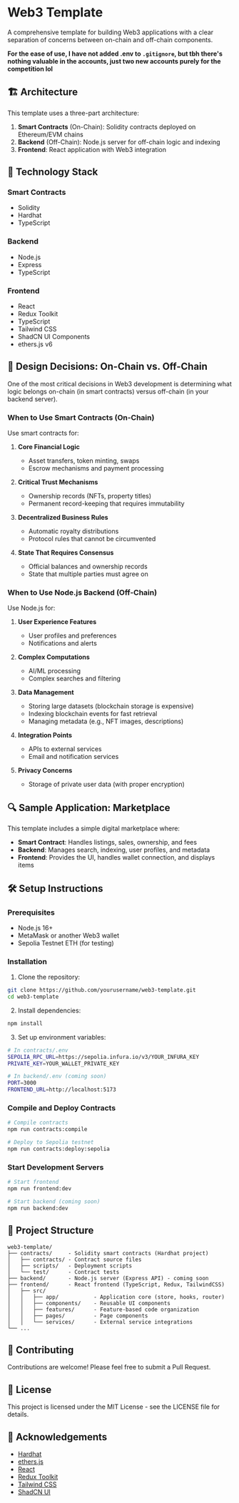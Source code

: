 # Web3 Template

A comprehensive template for building Web3 applications with a clear separation of concerns between on-chain and off-chain components.

**For the ease of use, I have not added .env to `.gitignore`, but tbh there's nothing valuable in the accounts, just two new accounts purely for the competition lol**

## 🏗️ Architecture

This template uses a three-part architecture:

1. **Smart Contracts** (On-Chain): Solidity contracts deployed on Ethereum/EVM chains
2. **Backend** (Off-Chain): Node.js server for off-chain logic and indexing
3. **Frontend**: React application with Web3 integration

## 🚀 Technology Stack

### Smart Contracts
- Solidity
- Hardhat
- TypeScript

### Backend
- Node.js
- Express
- TypeScript

### Frontend
- React
- Redux Toolkit
- TypeScript
- Tailwind CSS
- ShadCN UI Components
- ethers.js v6

## 🤔 Design Decisions: On-Chain vs. Off-Chain

One of the most critical decisions in Web3 development is determining what logic belongs on-chain (in smart contracts) versus off-chain (in your backend server).

### When to Use Smart Contracts (On-Chain)

Use smart contracts for:

1. **Core Financial Logic**
   - Asset transfers, token minting, swaps
   - Escrow mechanisms and payment processing

2. **Critical Trust Mechanisms**
   - Ownership records (NFTs, property titles)
   - Permanent record-keeping that requires immutability

3. **Decentralized Business Rules**
   - Automatic royalty distributions
   - Protocol rules that cannot be circumvented

4. **State That Requires Consensus**
   - Official balances and ownership records
   - State that multiple parties must agree on

### When to Use Node.js Backend (Off-Chain)

Use Node.js for:

1. **User Experience Features**
   - User profiles and preferences
   - Notifications and alerts

2. **Complex Computations**
   - AI/ML processing
   - Complex searches and filtering

3. **Data Management**
   - Storing large datasets (blockchain storage is expensive)
   - Indexing blockchain events for fast retrieval
   - Managing metadata (e.g., NFT images, descriptions)

4. **Integration Points**
   - APIs to external services
   - Email and notification services

5. **Privacy Concerns**
   - Storage of private user data (with proper encryption)

## 🔍 Sample Application: Marketplace

This template includes a simple digital marketplace where:

- **Smart Contract**: Handles listings, sales, ownership, and fees
- **Backend**: Manages search, indexing, user profiles, and metadata
- **Frontend**: Provides the UI, handles wallet connection, and displays items

## 🛠️ Setup Instructions

### Prerequisites
- Node.js 16+
- MetaMask or another Web3 wallet
- Sepolia Testnet ETH (for testing)

### Installation

1. Clone the repository:
```bash
git clone https://github.com/yourusername/web3-template.git
cd web3-template
```

2. Install dependencies:
```bash
npm install
```

3. Set up environment variables:
```bash
# In contracts/.env
SEPOLIA_RPC_URL=https://sepolia.infura.io/v3/YOUR_INFURA_KEY
PRIVATE_KEY=YOUR_WALLET_PRIVATE_KEY

# In backend/.env (coming soon)
PORT=3000
FRONTEND_URL=http://localhost:5173
```

### Compile and Deploy Contracts

```bash
# Compile contracts
npm run contracts:compile

# Deploy to Sepolia testnet
npm run contracts:deploy:sepolia
```

### Start Development Servers

```bash
# Start frontend
npm run frontend:dev

# Start backend (coming soon)
npm run backend:dev
```

## 📁 Project Structure

```
web3-template/
├── contracts/     - Solidity smart contracts (Hardhat project)
│   ├── contracts/ - Contract source files
│   ├── scripts/   - Deployment scripts
│   └── test/      - Contract tests
├── backend/       - Node.js server (Express API) - coming soon
├── frontend/      - React frontend (TypeScript, Redux, TailwindCSS)
│   ├── src/
│   │   ├── app/           - Application core (store, hooks, router)
│   │   ├── components/    - Reusable UI components
│   │   ├── features/      - Feature-based code organization
│   │   ├── pages/         - Page components
│   │   └── services/      - External service integrations
└── ...
```

## 🤝 Contributing

Contributions are welcome! Please feel free to submit a Pull Request.

## 📄 License

This project is licensed under the MIT License - see the LICENSE file for details.

## 🙏 Acknowledgements

- [Hardhat](https://hardhat.org/)
- [ethers.js](https://docs.ethers.org/v6/)
- [React](https://reactjs.org/)
- [Redux Toolkit](https://redux-toolkit.js.org/)
- [Tailwind CSS](https://tailwindcss.com/)
- [ShadCN UI](https://ui.shadcn.com/) 